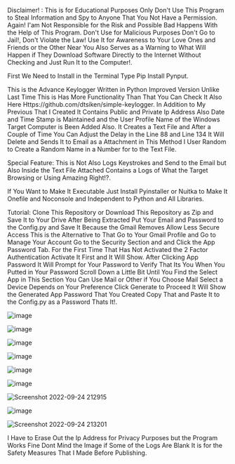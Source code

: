 Disclaimer! : This is for Educational Purposes Only Don't Use This Program to Steal Information and Spy to Anyone That You Not Have a Permission. Again! I'am Not Responsible for the Risk and Possible Bad Happens With the Help of This Program. Don't Use for Malicious Purposes Don't Go to Jail!, Don't Violate the Law! Use It for Awareness to Your Love Ones and Friends or the Other Near You Also Serves as a Warning to What Will Happen if They Download Software Directly to the Internet Without Checking and Just Run It to the Computer!.

First We Need to Install in the Terminal Type Pip Install Pynput.

This is the Advance Keylogger Written in Python Improved Version Unlike Last Time This is Has More Functionality Than That You Can Check It Also Here Https://github.com/dtsiken/simple-keylogger. In Addition to My Previous That I Created It Contains Public and Private Ip Address Also Date and Time Stamp is Maintained and the User Profile Name of the Windows Target Computer is Been Added Also. It Creates a Text File and After a Couple of Time You Can Adjust the Delay in the Line 88 and Line 134 It Will Delete and Sends It to Email as a Attachment in This Method I User Random to Create a Random Name in a Number for to the Text File.

Special Feature: This is Not Also Logs Keystrokes and Send to the Email but Also Inside the Text File Attached Contains a Logs of What the Target Browsing or Using Amazing Right!?.

If You Want to Make It Executable Just Install Pyinstaller or Nuitka to Make It Onefile and Noconsole and Independent to Python and All Libraries.

Tutorial: Clone This Repository or Download This Repository as Zip and Save It to Your Drive After Being Extracted Put Your Email and Password to the Config.py and Save It Because the Gmail Removes Allow Less Secure Access This is the Alternative to That Go to Your Gmail Profile and Go to Manage Your Account Go to the Security Section and and Click the App Password Tab. For the First Time That Has Not Activated the 2 Factor Authentication Activate It First and It Will Show. After Clicking App Password It Will Prompt for Your Password to Verify That Its You When You Putted in Your Password Scroll Down a Little Bit Until You Find the Select App in This Section You Can Use Mail or Other if You Choose Mail Select a Device Depends on Your Preference Click Generate to Proceed It Will Show the Generated App Password That You Created Copy That and Paste It to the Config.py as a Password Thats It!.

![image](https://user-images.githubusercontent.com/101923825/192100076-968eab79-b8f4-4eb6-b9d0-c90feca1b599.png)

![image](https://user-images.githubusercontent.com/101923825/192100097-17ab9645-53b8-4411-a16e-039403f06eb3.png)

![image](https://user-images.githubusercontent.com/101923825/192100127-0a2c6f15-616d-46f2-9cd4-49d51c51b110.png)

![image](https://user-images.githubusercontent.com/101923825/192100176-84219bcd-61d4-459c-9435-ea0ab32fdafc.png)

![image](https://user-images.githubusercontent.com/101923825/192100165-056933ac-d5fc-4cb1-83a5-476b8b24ea1c.png)

![image](https://user-images.githubusercontent.com/101923825/192100511-91142b07-bfae-46fb-b563-ec9b5807a5fe.png)

![Screenshot 2022-09-24 212915](https://user-images.githubusercontent.com/101923825/192100694-fe3099ec-f982-49ca-9906-76dacb34cdc4.png)

![image](https://user-images.githubusercontent.com/101923825/192100709-0fe237d9-007e-49b7-bb9c-1f1f01e3cde9.png)

![Screenshot 2022-09-24 213201](https://user-images.githubusercontent.com/101923825/192100802-ecd2fec3-9f55-4195-bda9-ac93b191d81f.png)

I Have to Erase Out the Ip Address for Privacy Purposes but the Program Works Fine Dont Mind the Image if Some of the Logs Are Blank It is for the Safety Measures That I Made Before Publishing.
